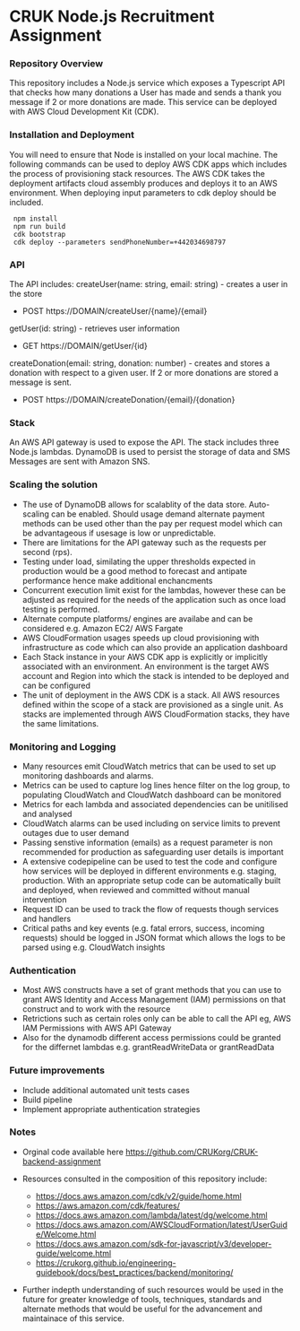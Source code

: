 # CRUK Node.js Recruitment Assignment

### Repository Overview

This repository includes a Node.js service which exposes a Typescript API that checks how many donations a User has made and sends a thank you message if 2 or more donations are made. This service can be deployed with AWS Cloud Development Kit (CDK).

### Installation and Deployment

 You will need to ensure that Node is installed on your local machine. The following commands can be used to deploy AWS CDK apps which includes the process of provisioning stack resources. The AWS CDK takes the deployment artifacts cloud assembly produces and deploys it to an AWS environment. When deploying input parameters to cdk deploy should be included.

```
 npm install
 npm run build
 cdk bootstrap
 cdk deploy --parameters sendPhoneNumber=+442034698797
 ```

### API

The API includes:
createUser(name: string, email: string) - creates a user in the store
  - POST https://DOMAIN/createUser/{name}/{email}
 
getUser(id: string) - retrieves user information
  - GET https://DOMAIN/getUser/{id}

createDonation(email: string, donation: number) - creates and stores a donation with respect to a given user. If 2 or more donations are stored a message is sent.
  - POST https://DOMAIN/createDonation/{email}/{donation}

### Stack

An AWS API gateway is used to expose the API. The stack includes three Node.js lambdas. DynamoDB is used to persist the storage of data and SMS Messages are sent with Amazon SNS.


### Scaling the solution

- The use of DynamoDB allows for scalablity of the data store. Auto-scaling can be enabled. Should usage demand alternate payment methods can be used other than the pay per request model which can be advantageous if usesage is low or unpredictable.
- There are limitations for the API gateway such as the requests per second (rps).
- Testing under load, similating the upper thresholds expected in production would be a good method to forecast and antipate performance hence make additional enchancments
- Concurrent execution limit exist for the lambdas, however these can be adjusted as required for the needs of the application such as once load testing is performed.
- Alternate compute platforms/ engines are availabe and can be considered e.g. Amazon EC2/ AWS Fargate
- AWS CloudFormation usages speeds up cloud provisioning with infrastructure as code which can also provide an application dashboard
-  Each Stack instance in your AWS CDK app is explicitly or implicitly associated with an environment. An environment is the target AWS account and Region into which the stack is intended to be deployed and can be configured
- The unit of deployment in the AWS CDK is a stack. All AWS resources defined within the scope of a stack are provisioned as a single unit. As stacks are implemented through AWS CloudFormation stacks, they have the same limitations.

### Monitoring and Logging

- Many resources emit CloudWatch metrics that can be used to set up monitoring dashboards and alarms. 
- Metrics can be used to capture log lines hence filter on the log group, to populating CloudWatch and CloudWatch dashboard can be monitored
- Metrics for each lambda and associated dependencies can be unitilised and analysed
- CloudWatch alarms can be used including on service limits to prevent outages due to user demand
- Passing senstive information (emails) as a request parameter is non recommended for production as safeguarding user details is important
- A extensive codepipeline can be used to test the code and configure how services will be deployed in different environments e.g. staging, production. With an appropriate setup code can be automatically built and deployed, when reviewed and committed without manual intervention
- Request ID can be used to track the flow of requests though services and handlers
- Critical paths and key events (e.g. fatal errors, success, incoming requests) should be logged in JSON format which allows the logs to be parsed using e.g. CloudWatch insights

### Authentication

- Most AWS constructs have a set of grant methods that you can use to grant AWS Identity and Access Management (IAM) permissions on that construct and to work with the resource
- Retrictions such as certain roles only can be able to call the API eg, AWS IAM Permissions with AWS API Gateway
- Also for the dynamodb different access permissions could be granted for the differnet lambdas e.g. grantReadWriteData or grantReadData

### Future improvements

- Include additional automated unit tests cases 
- Build pipeline
- Implement appropriate authentication strategies

### Notes

- Orginal code available here https://github.com/CRUKorg/CRUK-backend-assignment
- Resources consulted in the composition of this repository include:
    - https://docs.aws.amazon.com/cdk/v2/guide/home.html
    - https://aws.amazon.com/cdk/features/
    - https://docs.aws.amazon.com/lambda/latest/dg/welcome.html
    - https://docs.aws.amazon.com/AWSCloudFormation/latest/UserGuide/Welcome.html
    - https://docs.aws.amazon.com/sdk-for-javascript/v3/developer-guide/welcome.html
    - https://crukorg.github.io/engineering-guidebook/docs/best_practices/backend/monitoring/

- Further indepth understanding of such resources would be used in the future for greater knowledge of tools, techniques, standards and alternate methods that would be useful for the advancement and maintainace of this service.